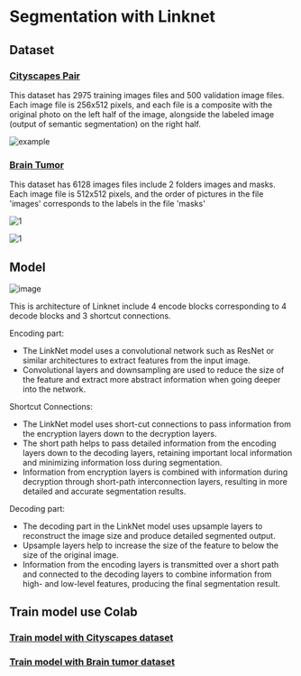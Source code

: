 # Segmentation with Linknet
## Dataset
### [Cityscapes Pair](https://www.kaggle.com/datasets/dansbecker/cityscapes-image-pairs)
This dataset has 2975 training images files and 500 validation image files. Each image file is 256x512 pixels, and each file is a composite with the original photo on the left half of the image, alongside the labeled image (output of semantic segmentation) on the right half.

![example](https://github.com/Trong1102/Segmemtation-With-Linknet/assets/86673103/6a78167a-a78d-4d0b-9bbd-b2ca482d45f0)

### [Brain Tumor](https://www.kaggle.com/datasets/nikhilroxtomar/brain-tumor-segmentation)
This dataset has 6128 images files include 2 folders images and masks. Each image file is 512x512 pixels, and the order of pictures in the file 'images' corresponds to the labels in the file 'masks'

![1](https://github.com/Trong1102/Segmemtation-With-Linknet/assets/86673103/8a241bc6-e8ec-480e-82cf-fb7861d3fbb0)

![1](https://github.com/Trong1102/Segmemtation-With-Linknet/assets/86673103/7bff337d-11ce-4ed8-a931-5f9c455524bc)

## Model
![image](https://github.com/Trong1102/Segmemtation-With-Linknet/assets/86673103/5a9c6f7c-d925-4e1b-9720-39dd2b97b5fd)

This is architecture of Linknet include 4 encode blocks corresponding to 4 decode blocks and 3 shortcut connections.

Encoding part:
- The LinkNet model uses a convolutional network such as ResNet or similar architectures to extract features from the input image.
- Convolutional layers and downsampling are used to reduce the size of the feature and extract more abstract information when going deeper into the network.

Shortcut Connections:
- The LinkNet model uses short-cut connections to pass information from the encryption layers down to the decryption layers.
- The short path helps to pass detailed information from the encoding layers down to the decoding layers, retaining important local information and minimizing information loss during segmentation.
- Information from encryption layers is combined with information during decryption through short-path interconnection layers, resulting in more detailed and accurate segmentation results.

Decoding part:
- The decoding part in the LinkNet model uses upsample layers to reconstruct the image size and produce detailed segmented output.
- Upsample layers help to increase the size of the feature to below the size of the original image.
- Information from the encoding layers is transmitted over a short path and connected to the decoding layers to combine information from high- and low-level features, producing the final segmentation result.

## Train model use Colab
### [Train model with Cityscapes dataset](https://github.com/Trong1102/Segmemtation-With-Linknet/blob/main/Brain_tumor.ipynb)
### [Train model with Brain tumor dataset](https://github.com/Trong1102/Segmemtation-With-Linknet/blob/main/Cityscapes.ipynb)

